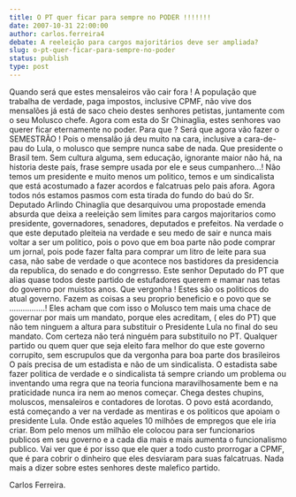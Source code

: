 ```yaml
---
title: O PT quer ficar para sempre no PODER !!!!!!!
date: 2007-10-31 22:00:00
author: carlos.ferreira4
debate: A reeleição para cargos majoritários deve ser ampliada?
slug: o-pt-quer-ficar-para-sempre-no-poder
status: publish 
type: post
---
```


Quando será que estes mensaleiros vão cair fora ! A população que trabalha de verdade, paga impostos, inclusive CPMF, não vive dos mensalões já está de saco cheio destes senhores petistas, juntamente com o seu Molusco chefe. Agora com esta do Sr Chinaglia, estes senhores vao querer ficar eternamente no poder. Para que ? Será que agora vão fazer o SEMESTRÃO ! Pois o mensalão já deu muito na cara, inclusive a cara-de-pau do Lula, o molusco que sempre nunca sabe de nada. Que presidente o Brasil tem. Sem cultura alguma, sem educação, ignorante maior não há, na historia deste país, frase sempre usada por ele e seus cumpanhero...! Não temos um presidente e muito menos um politico, temos e um sindicalista que está acostumado a fazer acordos e falcatruas pelo pais afora. Agora todos nós estamos pasmos com esta tirada do fundo do baú do Sr. Deputado Arlindo Chinaglia que desarquivou uma propostade emenda absurda que deixa a reeleição sem limites para cargos majoritarios como presidente, governadores, senadores, deputados e prefeitos. Na verdade o que este deputado pleiteia na verdade e seu medo de sair e nunca mais voltar a ser um politico, pois o povo que em boa parte não pode comprar um jornal, pois pode fazer falta para comprar um litro de leite para sua casa, não sabe de verdade o que acontece nos bastidores da presidencia da republica, do senado e do congrresso. Este senhor Deputado do PT que alias quase todos deste partido de estufadores querem e mamar nas tetas do governo por muistos anos. Que vergonha ! Estes são os politicos do atual governo. Fazem as coisas a seu proprio beneficio e o povo que se ................! Eles acham que com isso o Molusco tem mais uma chace de governar por mais um mandato, porque eles acreditam, ( eles do PT) que não tem ninguem a altura para substituir o Presidente Lula no final do seu mandato. Com certeza não terá ninguém para substituilo no PT. Qualquer partido ou quem quer que seja eleito fara melhor do que este governo corrupito, sem escrupulos que da vergonha para boa parte dos brasileiros O país precisa de um estadista e não de um sindicalista. O estadista sabe fazer politica de verdade e o sindicalista tá sempre criando um problema ou inventando uma regra que na teoria funciona maravilhosamente bem e na praticidade nunca ira nem ao menos começar. Chega destes chupins, moluscos, mensaleiros e contadores de lorotas. O povo está acordando, está começando a ver na verdade as mentiras e os politicos que apoiam o presidente Lula. Onde estão aqueles 10 milhões de empregos que ele iria criar. Bom pelo menos um milhão ele colocou para ser funcionarios publicos em seu governo e a cada dia mais e mais aumenta o funcionalismo publico. Vai ver que é por isso que ele quer a todo custo prorrogar a CPMF, que é para cobrir o dinheiro que eles desviaram para suas falcatruas. Nada mais a dizer sobre estes senhores deste malefico partido.  

Carlos Ferreira.
